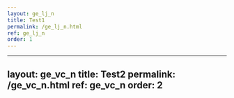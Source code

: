 ```yaml
---
layout: ge_lj_n
title: Test1
permalink: /ge_lj_n.html
ref: ge_lj_n
order: 1
---
```


---
layout: ge_vc_n
title: Test2
permalink: /ge_vc_n.html
ref: ge_vc_n
order: 2
---

